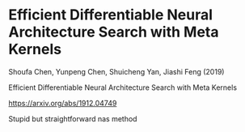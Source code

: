 # Efficient Differentiable Neural Architecture Search with Meta Kernels

Shoufa Chen, Yunpeng Chen, Shuicheng Yan, Jiashi Feng (2019)

Efficient Differentiable Neural Architecture Search with Meta Kernels

https://arxiv.org/abs/1912.04749

Stupid but straightforward nas method
